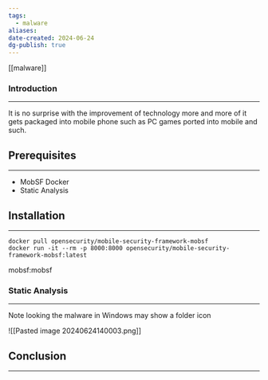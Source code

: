```yaml
---
tags:
  - malware
aliases: 
date-created: 2024-06-24
dg-publish: true
---
```

[[malware]] 
### Introduction 
---
It is no surprise with the improvement of technology more and more of it gets packaged into mobile phone such as PC games ported into mobile and such.
## Prerequisites
---
- MobSF Docker
- Static Analysis
## Installation
---

```
docker pull opensecurity/mobile-security-framework-mobsf
docker run -it --rm -p 8000:8000 opensecurity/mobile-security-framework-mobsf:latest
```

mobsf:mobsf 
### Static Analysis
---
Note looking the malware in Windows may show a folder icon

![[Pasted image 20240624140003.png]]


## Conclusion
---

